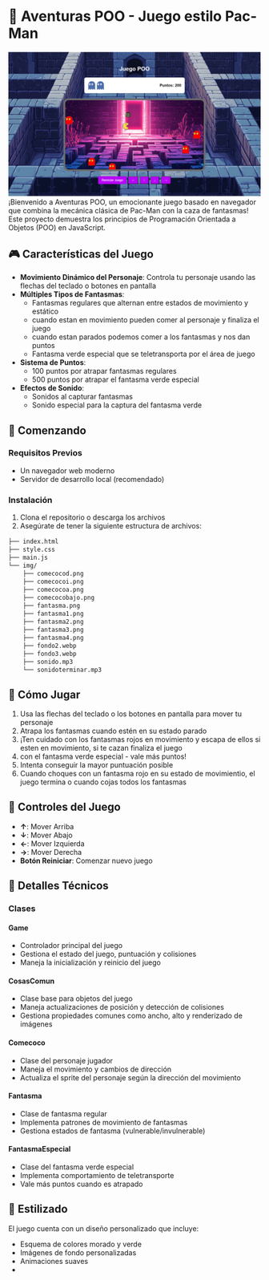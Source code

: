 # 👾 Aventuras POO - Juego estilo Pac-Man
![](/img/presentacion.png)
¡Bienvenido a Aventuras POO, un emocionante juego basado en navegador que combina la mecánica clásica de Pac-Man con la caza de fantasmas! Este proyecto demuestra los principios de Programación Orientada a Objetos (POO) en JavaScript.

## 🎮 Características del Juego

- **Movimiento Dinámico del Personaje**: Controla tu personaje usando las flechas del teclado o botones en pantalla
- **Múltiples Tipos de Fantasmas**: 
  - Fantasmas regulares que alternan entre estados de movimiento y estático
  - cuando estan en movimiento pueden comer al personaje y finaliza el juego
  - cuando estan parados podemos comer a los fantasmas y nos dan puntos
  - Fantasma verde especial que se teletransporta por el área de juego 
- **Sistema de Puntos**: 
  - 100 puntos por atrapar fantasmas regulares
  - 500 puntos por atrapar el fantasma verde especial
- **Efectos de Sonido**: 
  - Sonidos al capturar fantasmas
  - Sonido especial para la captura del fantasma verde

## 🚀 Comenzando

### Requisitos Previos
- Un navegador web moderno
- Servidor de desarrollo local (recomendado)

### Instalación

1. Clona el repositorio o descarga los archivos
2. Asegúrate de tener la siguiente estructura de archivos:
```
├── index.html
├── style.css
├── main.js
└── img/
    ├── comecocod.png
    ├── comecocoi.png
    ├── comecocoa.png
    ├── comecocobajo.png
    ├── fantasma.png
    ├── fantasma1.png
    ├── fantasma2.png
    ├── fantasma3.png
    ├── fantasma4.png
    ├── fondo2.webp
    ├── fondo3.webp
    ├── sonido.mp3
    └── sonidoterminar.mp3
```

## 🎯 Cómo Jugar

1. Usa las flechas del teclado o los botones en pantalla para mover tu personaje
2. Atrapa los fantasmas cuando estén en su estado parado 
3. ¡Ten cuidado con los fantasmas rojos en movimiento y escapa de ellos si esten en movimiento, si te cazan finaliza el juego
4. con el fantasma verde especial - vale más puntos!
5. Intenta conseguir la mayor puntuación posible
6. Cuando choques con un fantasma rojo en su estado de movimientio, el juego termina o cuando cojas todos los fantasmas

## 🎨 Controles del Juego

- **↑**: Mover Arriba
- **↓**: Mover Abajo
- **←**: Mover Izquierda
- **→**: Mover Derecha
- **Botón Reiniciar**: Comenzar nuevo juego

## 🔧 Detalles Técnicos

### Clases

#### Game
- Controlador principal del juego
- Gestiona el estado del juego, puntuación y colisiones
- Maneja la inicialización y reinicio del juego

#### CosasComun
- Clase base para objetos del juego
- Maneja actualizaciones de posición y detección de colisiones
- Gestiona propiedades comunes como ancho, alto y renderizado de imágenes

#### Comecoco
- Clase del personaje jugador
- Maneja el movimiento y cambios de dirección
- Actualiza el sprite del personaje según la dirección del movimiento

#### Fantasma
- Clase de fantasma regular
- Implementa patrones de movimiento de fantasmas
- Gestiona estados de fantasma (vulnerable/invulnerable)

#### FantasmaEspecial
- Clase del fantasma verde especial
- Implementa comportamiento de teletransporte
- Vale más puntos cuando es atrapado

## 🎨 Estilizado

El juego cuenta con un diseño personalizado que incluye:
- Esquema de colores morado y verde
- Imágenes de fondo personalizadas
- Animaciones suaves
- 
